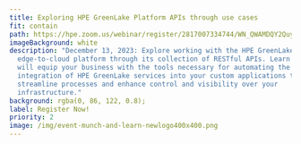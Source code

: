 ```yaml
---
title: Exploring HPE GreenLake Platform APIs through use cases
fit: contain
path: https://hpe.zoom.us/webinar/register/2817007334744/WN_QWAMDQY2QuyY3h-suXACsA
imageBackground: white
description: "December 13, 2023: Explore working with the HPE GreenLake
  edge-to-cloud platform through its collection of RESTful APIs. Learn how they
  will equip your business with the tools necessary for automating the seamless
  integration of HPE GreenLake services into your custom applications to
  streamline processes and enhance control and visibility over your
  infrastructure."
background: rgba(0, 86, 122, 0.8);
label: Register Now!
priority: 2
image: /img/event-munch-and-learn-newlogo400x400.png
---
```

